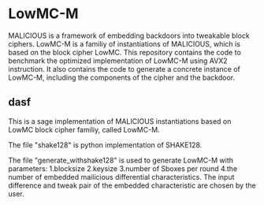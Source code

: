 # LowMC-M

MALICIOUS is a framework of embedding backdoors into tweakable block ciphers. LowMC-M is a familiy of instantiations of MALICIOUS, which is based on the block cipher LowMC. This repository contains the code to benchmark the optimized implementation of LowMC-M using AVX2 instruction. It also contains the code to generate a concrete instance of LowMC-M, including the components of the cipher and the backdoor.

dasf
----

This is a sage implementation of MALICIOUS instantiations based on LowMC block cipher familiy, called LowMC-M. 

The file "shake128" is python implementation of SHAKE128. 

The file "generate_withshake128" is used to generate LowMC-M with parameters: 1.blocksize 2.keysize 3.number of Sboxes per round 4.the number of embedded mailicious differential characteristics. The input difference and tweak pair of the embedded characteristic are chosen  by the user.

